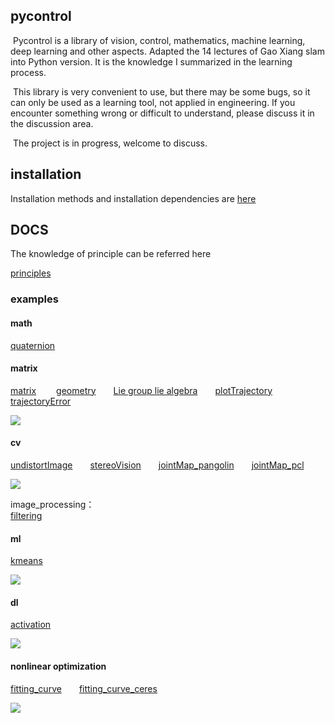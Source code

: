 ## pycontrol

​	Pycontrol is a library of vision, control, mathematics, machine learning, deep learning and other aspects. Adapted the 14 lectures of Gao Xiang slam into Python version. It is the knowledge I summarized in the learning process.

​	This library is very convenient to use, but there may be some bugs, so it can only be used as a learning tool, not applied in engineering. If you encounter something wrong or difficult to understand, please discuss it in the discussion area.

​	The project is in progress, welcome to discuss.



## installation

Installation methods and installation dependencies are [here](https://github.com/wangce888/pycontrol/blob/master/docs/installation.md)



## DOCS

The knowledge of principle can be referred here

[principles](https://github.com/wangce888/pycontrol/blob/master/docs/tutorials)



### examples

#### math

[quaternion](https://github.com/wangce888/pycontrol/blob/master/docs/math/quaternion.py)



#### matrix

[matrix](https://github.com/wangce888/pycontrol/blob/master/docs/matrix/matrix.py)&emsp; &emsp;[geometry](https://github.com/wangce888/pycontrol/blob/master/docs/matrix/geometry.py)&emsp;&emsp;[Lie group lie algebra](https://github.com/wangce888/pycontrol/blob/master/docs/matrix/lie.py)&emsp;&emsp;[plotTrajectory](https://github.com/wangce888/pycontrol/blob/master/docs/matrix/plotTrajectory.py)&emsp;&emsp;[trajectoryError](https://github.com/wangce888/pycontrol/blob/master/docs/matrix/trajectoryError.py)

![](https://github.com/wangce888/pycontrol/blob/master/docs/matrix/data/trajectory.png)



#### cv

[undistortImage](https://github.com/wangce888/pycontrol/blob/master/docs/cv/undistortImage.py)&emsp;&emsp;[stereoVision](https://github.com/wangce888/pycontrol/blob/master/docs/cv/stereoVision.py)&emsp;&emsp;[jointMap_pangolin](https://github.com/wangce888/pycontrol/blob/master/docs/cv/jointMap_pangolin.py)&emsp;&emsp;[jointMap_pcl](https://github.com/wangce888/pycontrol/blob/master/docs/cv/jointMap_pcl.py)&emsp;&emsp;

![](https://github.com/wangce888/pycontrol/blob/master/docs/cv/data/jointMap.png)

image_processing：  
[filtering](https://github.com/wangce888/pycontrol/blob/master/docs/cv/image_processing/filtering.py)&emsp;&emsp;




#### ml

[kmeans](https://github.com/wangce888/pycontrol/blob/master/docs/ml/kmeans/kmeans.py)&emsp;&emsp;

![](https://github.com/wangce888/pycontrol/blob/master/docs/ml/data/kmeans.png)



#### dl

[activation](https://github.com/wangce888/pycontrol/blob/master/docs/dl/activation.py)&emsp;&emsp;

![](https://github.com/wangce888/pycontrol/blob/master/docs/dl/data/activation.png)




#### nonlinear optimization

[fitting_curve](https://github.com/wangce888/pycontrol/blob/master/docs/nonlinear_optim/fitting_curve.py)&emsp;&emsp;[fitting_curve_ceres](https://github.com/wangce888/pycontrol/blob/master/docs/nonlinear_optim/fitting_curve_ceres.py)&emsp;&emsp;

![](https://github.com/wangce888/pycontrol/blob/master/docs/nonlinear_optim/data/fitting_curve.png)

